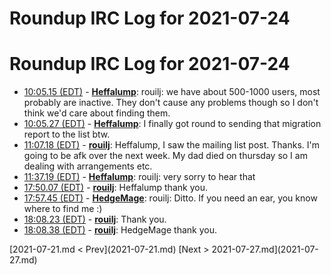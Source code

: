 # Roundup IRC Log for 2021-07-24 #
# Roundup IRC Log for 2021-07-24
* <a href="#10:05.15" id="10:05.15">10:05.15 (EDT)</a> - __[Heffalump](https://github.com/Heffalump)__: rouilj: we have about 500-1000 users, most probably are inactive. They don't cause any problems though so I don't think we'd care about finding them.
* <a href="#10:05.27" id="10:05.27">10:05.27 (EDT)</a> - __[Heffalump](https://github.com/Heffalump)__: I finally got round to sending that migration report to the list btw.
* <a href="#11:07.18" id="11:07.18">11:07.18 (EDT)</a> - __[rouilj](https://github.com/rouilj)__: Heffalump, I saw the mailing list post. Thanks. I'm going to be afk over the next week. My dad died on thursday so I am dealing with arrangements etc.
* <a href="#11:37.19" id="11:37.19">11:37.19 (EDT)</a> - __[Heffalump](https://github.com/Heffalump)__: rouilj: very sorry to hear that
* <a href="#17:50.07" id="17:50.07">17:50.07 (EDT)</a> - __[rouilj](https://github.com/rouilj)__: Heffalump thank you.
* <a href="#17:57.45" id="17:57.45">17:57.45 (EDT)</a> - __[HedgeMage](https://github.com/HedgeMage)__: rouilj: Ditto.  If you need an ear, you know where to find me :)
* <a href="#18:08.23" id="18:08.23">18:08.23 (EDT)</a> - __[rouilj](https://github.com/rouilj)__: Thank you.
* <a href="#18:08.38" id="18:08.38">18:08.38 (EDT)</a> - __[rouilj](https://github.com/rouilj)__: HedgeMage thank you.

<div class="inpage-footer">
[2021-07-21.md < Prev](2021-07-21.md)
[Next > 2021-07-27.md](2021-07-27.md)
</div>
